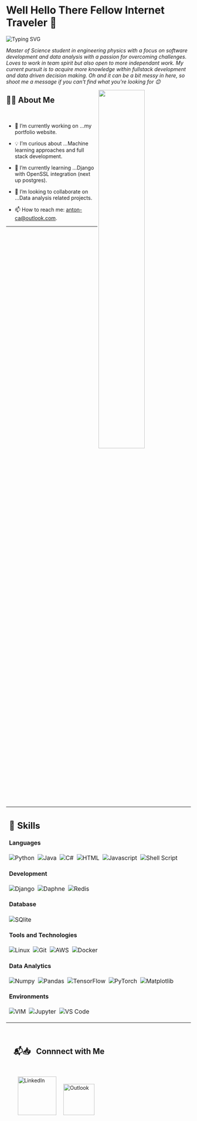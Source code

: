 
<!--
**Anton-Ca/Anton-Ca** is a ✨ _special_ ✨ repository because its `README.md` (this file) appears on your GitHub profile.

Here are some ideas to get you started:

- 🔭 I’m currently working on ...
- 🌱 I’m currently learning ...
- 👯 I’m looking to collaborate on ...
- 🤔 I’m looking for help with ...
- 💬 Ask me about ...
- 📫 How to reach me: ...
- 😄 Pronouns: ...
- ⚡ Fun fact: ...
-->

# Well Hello There Fellow Internet Traveler 👋 

<img src="https://readme-typing-svg.herokuapp.com?font=Architects+Daughter&size=22&duration=1500&pause=1000&width=435&lines=Software+engineer...;Data+analyst...;Coffe+makes+code..." alt="Typing SVG" />
 
 <p> <i>Master of Science student in engineering physics with a focus on software development and data analysis with a passion for overcoming challenges. Loves to work in team spirit but also open to more independant work. My current pursuit is to acquire more knowledge within fullstack development and data driven decision making. Oh and it can be a bit messy in here, so shoot me a message if you can't find what you're looking for 😊 </i></p>


<img src="https://user-images.githubusercontent.com/89788120/167628634-549d2bdd-609e-4275-85af-1e1974da64ca.gif" width="50%" align="right" />

## 🙋‍♂️ About Me

</br>

- 🔧 I’m currently working on ...my portfolio website.

- 💡 I’m curious about ...Machine learning approaches and full stack development.
- 📖 I’m currently learning ...Django with OpenSSL integration (next up postgres).
- 🤝 I’m looking to collaborate on ...Data analysis related projects.
- 📫 How to reach me: anton-ca@outlook.com.

<hr>



</br>


<table width="100%" >

 <tr>
    <td width="60%">
     
## 🦾 Skills

#### Languages

![Python](https://img.shields.io/badge/-Python-05122A?style=flat&logo=python)&nbsp;
![Java](https://img.shields.io/badge/Java-%23150458.svg?style=flat&logo=java&logoColor=orange)&nbsp;
![C#](https://img.shields.io/badge/-C%23-05122A?style=flat&logo=Csharp)&nbsp;
![HTML](https://img.shields.io/badge/HTML-E34F26?style=flat&logo=html5&logoColor=white)&nbsp;
![Javascript](https://img.shields.io/badge/JavaScript-F7DF1E?style=flat&logo=javascript&logoColor=black)&nbsp;
![Shell Script](https://img.shields.io/badge/Shell_Script-121011?style=flat&logo=gnu-bash&logoColor=white)


#### Development
![Django](https://img.shields.io/badge/Django-092E20?style=flat&logo=django&logoColor=white)&nbsp;
![Daphne](https://img.shields.io/badge/Daphne-092E20?style=flat&logo=daphne&logoColor=white)&nbsp;
![Redis](https://img.shields.io/badge/Redis-DC382D?style=flat&logo=redis&logoColor=white)&nbsp;


#### Database

![SQlite](https://img.shields.io/badge/-SQlite-05122A?style=flat&logo=sqlite&logoColor=A8B9CC)&nbsp;

#### Tools and Technologies


![Linux](https://img.shields.io/badge/Linux-05122A?style=flat&logo=linux&logoColor=white)&nbsp;
![Git](https://img.shields.io/badge/-Git-05122A?style=flat&logo=git)&nbsp;
![AWS](https://img.shields.io/badge/Amazon_AWS-232F3E?style=flat&logo=amazon-aws&logoColor=white)&nbsp;
![Docker](https://img.shields.io/badge/Docker-2CA5E0?style=flat&logo=docker&logoColor=white)&nbsp;


#### Data Analytics 

![Numpy](https://img.shields.io/badge/Numpy-777BB4?style=flat&logo=numpy&logoColor=white)&nbsp;
![Pandas](https://img.shields.io/badge/Pandas-150458?style=flat&logo=pandas&logoColor=white)&nbsp;
![TensorFlow](https://img.shields.io/badge/TensorFlow-FF6F00?style=flat&logo=tensorflow&logoColor=white)&nbsp;
![PyTorch](https://img.shields.io/badge/PyTorch-2C2D72?style=flat&logo=pytorch&logoColor=white)&nbsp;
![Matplotlib](https://img.shields.io/badge/Matplotlib-3776AB?style=flat&logo=matplotlib&logoColor=white)
<!-- ![Tableau](https://img.shields.io/badge/Tableau-E97627?style=flat&logo=Tableau&logoColor=white)&nbsp; -->
<!-- ![Power BI](https://img.shields.io/badge/PowerBI-F2C811?style=flat&logo=Power%20BI&logoColor=white) -->
     
#### Environments
![VIM](https://img.shields.io/badge/VIM-%2311AB00.svg?&style=flat&logo=vim&logoColor=white)&nbsp;
![Jupyter](https://img.shields.io/badge/Jupyter-F37626.svg?&style=flat&logo=Jupyter&logoColor=white)&nbsp;
![VS Code](https://img.shields.io/badge/Visual_Studio_Code-0078D4?style=flat&logo=visual%20studio%20code&logoColor=white)&nbsp;

</td>
 </tr>
</table>



</br>


<!-- 
# Featured Repositories 🚀


<img width="32%" src="https://github-readme-stats.vercel.app/api/pin/?username=kaustav202&repo=RealTime-TwitterDataAnalysis&theme=swift"/> &nbsp; <img width="32%" src="https://github-readme-stats.vercel.app/api/pin/?username=kaustav202&repo=News-Accumulator&theme=buefy"/> &nbsp; <img width="32%" src="https://github-readme-stats.vercel.app/api/pin/?username=kaustav202&repo=JS-DOM-Snippets&theme=vue"/>

<img width="30%" src="https://github-readme-stats.vercel.app/api/pin/?username=kaustav202&repo=IPL-Statistical-Analysis&theme=moltack&title_color=000000"/>

<img width="30%" src = "https://github-readme-stats.vercel.app/api/pin/?username=kaustav202&repo=Gamer-Hub"/>

<img width="30%" src="https://github-readme-stats.vercel.app/api/pin/?username=kaustav202&repo=Tech-Vision"/>

<img width="30%" src="https://github-readme-stats.vercel.app/api/pin/?username=kaustav202&repo=HomePal&theme=vue"/>

<img width="30%" src="https://github-readme-stats.vercel.app/api/pin/?username=kaustav202&repo=Directory-Tree-Generator&theme=apprentice"/>
 -->



## &nbsp; &nbsp; 📬📥 &nbsp; Connnect with Me

<br/>

&nbsp; &nbsp; &nbsp; &nbsp; <a href="https://www.linkedin.com/in/anton-ca/"><img width="105px" alt="LinkedIn" src="https://img.shields.io/badge/LinkedIn%20-%230077B5.svg?&style=flat&logo=linkedin&logoColor=white"/></a> &nbsp;&nbsp;&nbsp;
<a href="mailto:anton-ca@outlook.com"><img width="85px" alt="Outlook" src="https://img.shields.io/badge/Outlook-0072C6?style=flat&logo=microsoft-outlook&logoColor=white" /></a> 

</br>
</br>

